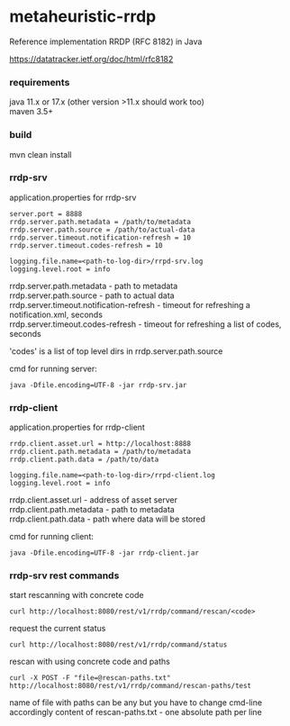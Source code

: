 # metaheuristic-rrdp
Reference implementation RRDP (RFC 8182) in Java


https://datatracker.ietf.org/doc/html/rfc8182

### requirements
java 11.x or 17.x (other version >11.x should work too)  
maven 3.5+  


### build
mvn clean install


### rrdp-srv
application.properties for rrdp-srv
```properties
server.port = 8888
rrdp.server.path.metadata = /path/to/metadata
rrdp.server.path.source = /path/to/actual-data
rrdp.server.timeout.notification-refresh = 10
rrdp.server.timeout.codes-refresh = 10

logging.file.name=<path-to-log-dir>/rrpd-srv.log
logging.level.root = info
```

rrdp.server.path.metadata - path to metadata  
rrdp.server.path.source - path to actual data  
rrdp.server.timeout.notification-refresh - timeout for refreshing a notification.xml, seconds  
rrdp.server.timeout.codes-refresh  - timeout for refreshing a list of codes, seconds

'codes' is a list of top level dirs in rrdp.server.path.source

cmd for running server:
```commandline
java -Dfile.encoding=UTF-8 -jar rrdp-srv.jar
```


### rrdp-client
application.properties for rrdp-client
```properties
rrdp.client.asset.url = http://localhost:8888
rrdp.client.path.metadata = /path/to/metadata
rrdp.client.path.data = /path/to/data

logging.file.name=<path-to-log-dir>/rrpd-client.log
logging.level.root = info
```

rrdp.client.asset.url - address of asset server  
rrdp.client.path.metadata - path to metadata  
rrdp.client.path.data - path where data will be stored  


cmd for running client:
```commandline
java -Dfile.encoding=UTF-8 -jar rrdp-client.jar
```


### rrdp-srv rest commands

start rescanning with concrete code
```text
curl http://localhost:8080/rest/v1/rrdp/command/rescan/<code>
```


request the current status
```text
curl http://localhost:8080/rest/v1/rrdp/command/status
```



rescan with using concrete code and paths
```text
curl -X POST -F "file=@rescan-paths.txt" http://localhost:8080/rest/v1/rrdp/command/rescan-paths/test
```


name of file with paths can be any but you have to change cmd-line accordingly
content of rescan-paths.txt - one absolute path per line 



